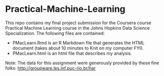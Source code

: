 Practical-Machine-Learning
==========================
This repo contains my final project submission for the Coursera course Practical Machine Learning course in the Johns Hopkins Data Science Specialization. The following files are contained:

- PMacLearn.Rmd is an R Markdown file that generates the HTML document (takes about 10 minutes to Knit on my computer FYI).
- PMacLearn.html is an html file that describes my analysis.

Note: The data for this assignment were generously provided by these fine folks: <http://groupware.les.inf.puc-rio.br/har>
